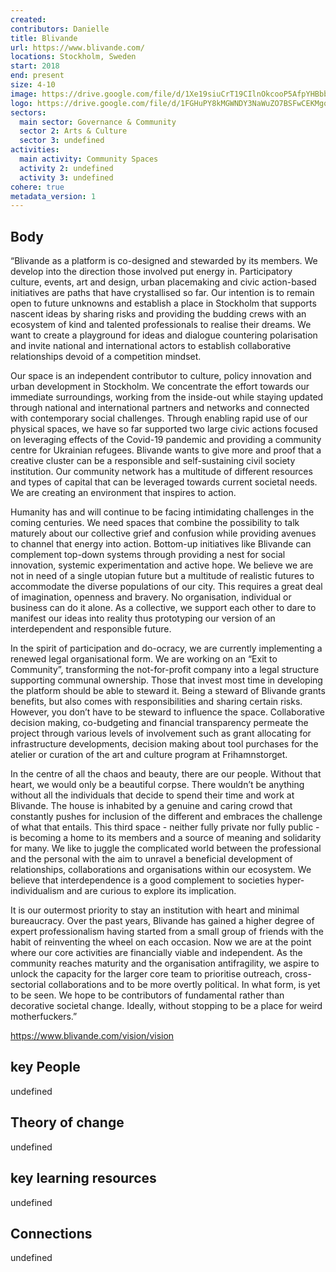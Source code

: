 ```yaml
---
created:
contributors: Danielle
title: Blivande
url: https://www.blivande.com/
locations: Stockholm, Sweden
start: 2018
end: present
size: 4-10
image: https://drive.google.com/file/d/1Xe19siuCrT19CIlnOkcooP5AfpYHBbba/view?usp=drive_link
logo: https://drive.google.com/file/d/1FGHuPY8kMGWNDY3NaWuZO7BSFwCEKMgq/view?usp=drive_link
sectors:
  main sector: Governance & Community
  sector 2: Arts & Culture
  sector 3: undefined
activities: 
  main activity: Community Spaces
  activity 2: undefined
  activity 3: undefined
cohere: true
metadata_version: 1
---
```



## Body

“Blivande as a platform is co-designed and stewarded by its members. We develop into the direction those involved put energy in. Participatory culture, events, art and design, urban placemaking and civic action-based initiatives are paths that have crystallised so far. Our intention is to remain open to future unknowns and establish a place in Stockholm that supports nascent ideas by sharing risks and providing the budding crews with an ecosystem of kind and talented professionals to realise their dreams. We want to create a playground for ideas and dialogue countering polarisation and invite national and international actors to establish collaborative relationships devoid of a competition mindset.

Our space is an independent contributor to culture, policy innovation and urban development in Stockholm. We concentrate the effort towards our immediate surroundings, working from the inside-out while staying updated through national and international partners and networks and connected with contemporary social challenges. Through enabling rapid use of our physical spaces, we have so far supported two large civic actions focused on leveraging effects of the Covid-19 pandemic and providing a community centre for Ukrainian refugees.  Blivande wants to give more and proof that a creative cluster can be a responsible and self-sustaining civil society institution. Our community network has a multitude of different resources and types of capital that can be leveraged towards current societal needs. We are creating an environment that inspires to action.

Humanity has and will continue to be facing intimidating challenges in the coming centuries. We need spaces that combine the possibility to talk maturely about our collective grief and confusion while providing avenues to channel that energy into action. Bottom-up initiatives like Blivande can complement top-down systems through providing a nest for social innovation, systemic experimentation and active hope. We believe we are not in need of a single utopian future but a multitude of realistic futures to accommodate the diverse populations of our city. This requires a great deal of imagination, openness and bravery. No organisation, individual or business can do it alone. As a collective, we support each other to dare to manifest our ideas into reality thus prototyping our version of an interdependent and responsible future.

In the spirit of participation and do-ocracy, we are currently implementing a renewed legal organisational form. We are working on an “Exit to Community”, transforming the not-for-profit company into a legal structure supporting communal ownership. Those that invest most time in developing the platform should be able to steward it. Being a steward of Blivande grants benefits, but also comes with responsibilities and sharing certain risks. However, you don’t have to be steward to influence the space. Collaborative decision making, co-budgeting and financial transparency permeate the project through various levels of involvement such as grant allocating for infrastructure developments, decision making about tool purchases for the atelier or curation of the art and culture program at Frihamnstorget.

In the centre of all the chaos and beauty, there are our people. Without that heart, we would only be a beautiful corpse. There wouldn’t be anything without all the individuals that decide to spend their time and work at Blivande. The house is inhabited by a genuine and caring crowd that constantly pushes for inclusion of the different and embraces the challenge of what that entails. This third space - neither fully private nor fully public - is becoming a home to its members and a source of meaning and solidarity for many. We like to juggle the complicated world between the professional and the personal with the aim to unravel a beneficial development of relationships, collaborations and organisations within our ecosystem. We believe that interdependence is a good complement to societies hyper-individualism and are curious to explore its implication.

It is our outermost priority to stay an institution with heart and minimal bureaucracy. Over the past years, Blivande has gained a higher degree of expert professionalism having started from a small group of friends with the habit of reinventing the wheel on each occasion. Now we are at the point where our core activities are financially viable and independent. As the community reaches maturity and the organisation antifragility, we aspire to unlock the capacity for the larger core team to prioritise outreach, cross-sectorial collaborations and to be more overtly political. In what form, is yet to be seen. We hope to be contributors of fundamental rather than decorative societal change. Ideally, without stopping to be a place for weird motherfuckers.”

https://www.blivande.com/vision/vision


## key People

undefined

## Theory of change

undefined

## key learning resources

undefined

## Connections

undefined


